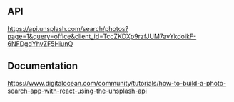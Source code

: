 ## API 

https://api.unsplash.com/search/photos?page=1&query=office&client_id=TccZKDXp9rzfJUM7avYkdoikF-6NFDgdYhvZF5HiunQ



## Documentation

https://www.digitalocean.com/community/tutorials/how-to-build-a-photo-search-app-with-react-using-the-unsplash-api

